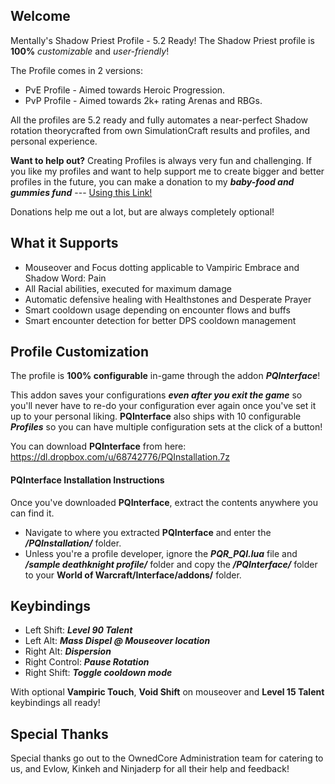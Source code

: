 ## Welcome
Mentally's Shadow Priest Profile - 5.2 Ready!
The Shadow Priest profile is <b>100%</b> <i>customizable</i> and <i>user-friendly</i>!

The Profile comes in 2 versions:

- PvE Profile - Aimed towards Heroic Progression.
- PvP Profile - Aimed towards 2k+ rating Arenas and RBGs.

All the profiles are 5.2 ready and fully automates a near-perfect Shadow rotation theorycrafted from own SimulationCraft results and profiles, and personal experience.

**Want to help out?**
Creating Profiles is always very fun and challenging. If you like my profiles and want to help support me to create bigger and better profiles in the future, you can make a donation to my ***baby-food and gummies fund*** --- [ Using this Link! ](https://www.paypal.com/cgi-bin/webscr?cmd=_s-xclick&hosted_button_id=A6CTV3NUGWCY6)

Donations help me out a lot, but are always completely optional!

## What it Supports
- Mouseover and Focus dotting applicable to Vampiric Embrace and Shadow Word: Pain
- All Racial abilities, executed for maximum damage
- Automatic defensive healing with Healthstones and Desperate Prayer
- Smart cooldown usage depending on encounter flows and buffs
- Smart encounter detection for better DPS cooldown management

## Profile Customization
The profile is **100% configurable** in-game through the addon ***PQInterface***!

This addon saves your configurations ***even after you exit the game*** so you'll never have to re-do your configuration ever again once you've set it up to your personal liking. **PQInterface** also ships with 10 configurable ***Profiles*** so you can have multiple configuration sets at the click of a button!

You can download **PQInterface** from here:
https://dl.dropbox.com/u/68742776/PQInstallation.7z


#### PQInterface Installation Instructions
Once you've downloaded **PQInterface**, extract the contents anywhere you can find it.

- Navigate to where you extracted **PQInterface** and enter the ***/PQInstallation/*** folder.
- Unless you're a profile developer, ignore the ***PQR_PQI.lua*** file and ***/sample deathknight profile/*** folder and copy the ***/PQInterface/*** folder to your **World of Warcraft/Interface/addons/** folder.


## Keybindings
- Left Shift: ***Level 90 Talent***
- Left Alt: ***Mass Dispel @ Mouseover location***
- Right Alt: ***Dispersion***
- Right Control: ***Pause Rotation***
- Right Shift: ***Toggle cooldown mode***

With optional **Vampiric Touch**, **Void Shift** on mouseover and **Level 15 Talent** keybindings all ready!

## Special Thanks
Special thanks go out to the OwnedCore Administration team for catering to us, and Evlow, Kinkeh and Ninjaderp for all their help and feedback!
